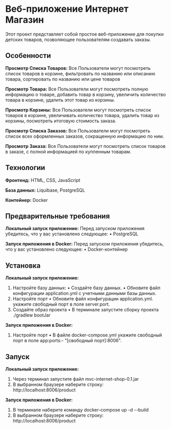 # Веб-приложение Интернет Магазин

Этот проект представляет собой простое веб-приложение для покупки детских товаров, позволяющее пользователям создавать заказы.

## Особенности


**Просмотр Списка Товаров:** Все Пользователи могут посмотреть список товаров в корзине, фильтровать по названию или описанию товара, сортировать по названию или цене товаров

**Просмотр Товара:** Все Пользователи могут посмотреть полную информацию о товаре, добавить товар в корзину, увеличить количество товара в корзине, удалить этот товар из корзины.

**Просмотр Корзины:** Все Пользователи могут посмотреть список товаров в корзине, увеличивать количество товара, удалить товар из корзины, посмотреть итоговую стоимость заказа.

**Просмотр Списка Заказов:** Все Пользователи могут посмотреть список всех оформленных заказов, сокращенную информацию по ним.

**Просмотр Заказа:** Все Пользователи могут посмотреть список товаров в заказе, с полной информацией по купленным товарам.

## Технологии

**Фронтенд:** HTML, CSS, JavaScript

**База данных:** Liquibase, PostgreSQL

**Контейнер:** Docker

## Предварительные требования

**Локальный запуск приложение:**
    Перед запуском приложения убедитесь, что у вас установлено следующее:
        • PostgreSQL

**Запуск приложения в Docker:**
    Перед запуском приложения убедитесь, что у вас установлено следующее:
        • Docker-контейнер

## Установка
**Локальный запуск приложение:**
1. Настройте базу данных:
    • Создайте базу данных.
    • Обновите файл конфигурации application.yml с учетными данными базы данных.
2. Настройте порт
    • Обновите файл конфигурации application.yml. укажите свободный порт в поле server.port.
3. Создайте образ проекта
   • В терминале запустите сборку проекта ./gradlew bootJar
   
**Запуск приложения в Docker:**
1. Настройте порт
   • В файле docker-compose.yml укажите свободный порт в поле app:ports:- "[свободный порт]:8006".


## Запуск
**Локальный запуск приложение:**
1. Через терминал запустите файл mvc-internet-shop-0.1.jar
2. В выбранном браузере наберите строку: http://localhost:8006/product

**Запуск приложения в Docker:**
1. В терминале наберите команду  docker-compose up -d --build
2. В выбранном браузере наберите строку: http://localhost:8006/product
